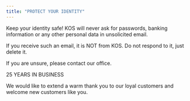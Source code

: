 ```yaml
---
title: "PROTECT YOUR IDENTITY"
---
```


Keep your identity safe! KOS will never ask for passwords, banking information or any other personal data in unsolicited email.

If you receive such an email, it is NOT from KOS. Do not respond to it, just delete it.

If you are unsure, please contact our office.

25 YEARS IN BUSINESS

We would like to extend a warm thank you to our loyal customers and welcome new customers like you.
